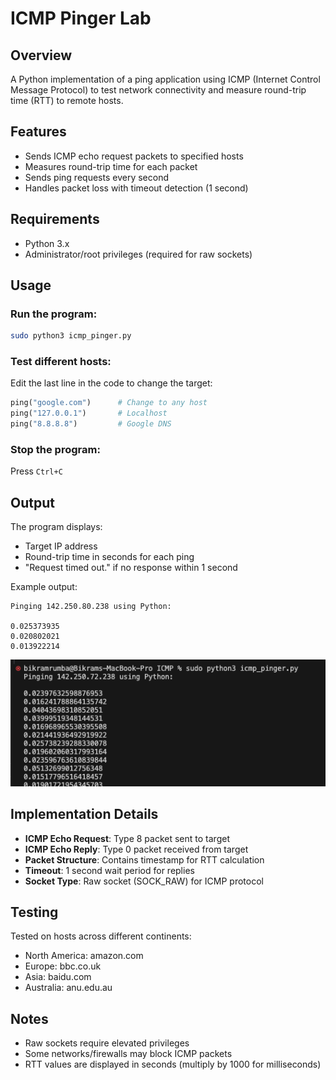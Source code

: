 # ICMP Pinger Lab

## Overview
A Python implementation of a ping application using ICMP (Internet Control Message Protocol) to test network connectivity and measure round-trip time (RTT) to remote hosts.

## Features
- Sends ICMP echo request packets to specified hosts
- Measures round-trip time for each packet
- Sends ping requests every second
- Handles packet loss with timeout detection (1 second)

## Requirements
- Python 3.x
- Administrator/root privileges (required for raw sockets)

## Usage

### Run the program:
```bash
sudo python3 icmp_pinger.py
```

### Test different hosts:
Edit the last line in the code to change the target:
```python
ping("google.com")      # Change to any host
ping("127.0.0.1")       # Localhost
ping("8.8.8.8")         # Google DNS
```

### Stop the program:
Press `Ctrl+C`

## Output
The program displays:
- Target IP address
- Round-trip time in seconds for each ping
- "Request timed out." if no response within 1 second

Example output:
```
Pinging 142.250.80.238 using Python:

0.025373935
0.020802021
0.013922214
```
![output](image.png)

## Implementation Details
- **ICMP Echo Request**: Type 8 packet sent to target
- **ICMP Echo Reply**: Type 0 packet received from target
- **Packet Structure**: Contains timestamp for RTT calculation
- **Timeout**: 1 second wait period for replies
- **Socket Type**: Raw socket (SOCK_RAW) for ICMP protocol

## Testing
Tested on hosts across different continents:
- North America: amazon.com
- Europe: bbc.co.uk
- Asia: baidu.com
- Australia: anu.edu.au


## Notes
- Raw sockets require elevated privileges
- Some networks/firewalls may block ICMP packets
- RTT values are displayed in seconds (multiply by 1000 for milliseconds)